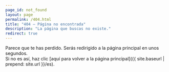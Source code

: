 ```yaml
---
page_id: not_found
layout: page
permalink: /404.html
title: "404 – Página no encontrada"
description: "La página que buscas no existe."
redirect: true
---
```


<meta http-equiv="refresh" content="3; url={{ site.baseurl | prepend: site.url }}/es" />

Parece que te has perdido. Serás redirigido a la página principal en unos segundos.  
Si no es así, haz clic [aquí para volver a la página principal]({{ site.baseurl | prepend: site.url }}/es).
